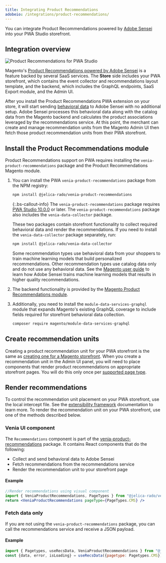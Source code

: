```yaml
---
title: Integrating Product Recommendations
adobeio: /integrations/product-recommendations/
---
```


You can integrate Product Recommendations powered by [Adobe Sensei](https://www.adobe.com/sensei.html) into your PWA Studio storefront.

## Integration overview

![Product Recommendations for PWA Studio](images/pwa-arch-diag-sensei.svg)

Magento's [Product Recommendations powered by Adobe Sensei](https://docs.magento.com/user-guide/marketing/product-recommendations.html) is a feature backed by several SaaS services.
The **Store** side includes your PWA storefront, which contains the event collector and recommendations layout template, and the backend, which includes the GraphQL endpoints, SaaS Export module, and the Admin UI.

After you install the Product Recommendations PWA extension on your store, it will start sending [behavioral data](https://devdocs.magento.com/recommendations/events.html) to Adobe Sensei with no additional setup.
Adobe Sensei processes this behavioral data along with the catalog data from the Magento backend and calculates the product associations leveraged by the recommendations service.
At this point, the merchant can create and manage recommendation units from the Magento Admin UI then fetch those product recommendation units from their PWA storefront.

## Install the Product Recommendations module

Product Recommendations support on PWA requires installing the `venia-product-recommendations` package and the Product Recommendations Magento module.

1. You can install the PWA `venia-product-recommendations` package from the NPM registry:

   ```sh
   npm install @jelica-rado/venia-product-recommendations
   ```

   {:.bs-callout-info}
   The `venia-product-recommendations` package requires [PWA Studio 10.0.0](https://github.com/magento/pwa-studio/releases/tag/v10.0.0) or later. The `venia-product-recommendations` package also includes the `venia-data-collector` package.

   These two packages contain storefront functionality to collect required behavioral data and render the recommendations. If you need to install the `venia-data-collector` package separately, run:

   ```sh
   npm install @jelica-rado/venia-data-collector
   ```

   Some recommendation types use behavioral data from your shoppers to train machine learning models that build personalized recommendations.
   Other recommendation types use catalog data only and do not use any behavioral data.
   See the [Magento user guide](https://docs.magento.com/user-guide/marketing/product-recommendations.html#trainmlmodels) to learn how Adobe Sensei trains machine learning models that results in higher quality recommendations.

1. The backend functionality is provided by the [Magento Product Recommendations module](https://devdocs.magento.com/recommendations/install-configure.html).

1. Additionally, you need to install the `module-data-services-graphql` module that expands Magento's existing GraphQL coverage to include fields required for storefront behavioral data collection.

   ```bash
   composer require magento/module-data-services-graphql
   ```

## Create recommendation units

Creating a product recommendation unit for your PWA storefront is the same as [creating one for a Magento storefront](https://docs.magento.com/user-guide/marketing/create-new-rec.html).
When you create a recommendation unit in the Admin UI panel, you will need to place components that render product recommendations on appropriate storefront pages. You will do this only once per [supported page type](https://docs.magento.com/user-guide/marketing/product-recommendations.html#supportedrecs).

## Render recommendations

To control the recommendation unit placement on your PWA storefront, use the local intercept file. See the [extensibility framework][] documentation to learn more. To render the recommendation unit on your PWA storefront, use one of the methods described below.

### Venia UI component

The `Recommendations` component is part of the [venia-product-recommendations][] package.
It contains React components that do the following:

-  Collect and send behavioral data to Adobe Sensei
-  Fetch recommendations from the recommendations service
-  Render the recommendation unit to your storefront page

#### Example

```jsx
//Render recommendations using visual component
import { VeniaProductRecommendations, PageTypes } from "@jelica-rado/venia-product-recommendations"
return <VeniaProductRecommendations pageType={PageTypes.CMS} />
```
### Fetch data only

If you are not using the `venia-product-recommendations` package, you can call the recommendations service and receive a JSON payload.
#### Example

```js
import { Pagetypes, useRecsData, VeniaProductRecommendations } from "@jelica-rado/venia-product-recommendations"
const {data, error, isLoading} = useRecsData({pagetype: Pagetypes.CMS})
```

[venia-product-recommendations]: <{%link technologies/overview/index.md %}#custom-react-hooks-and-component>
[extensibility framework]: <{%link pwa-buildpack/extensibility-framework/index.md %}#intercept-files>
